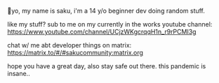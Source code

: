 👋yo, my name is saku, i'm a 14 y/o beginner dev doing random stuff. 

like my stuff? sub to me on my currently in the works youtube channel: https://www.youtube.com/channel/UCjzWKgcrqqH1n_r9rPCMI3g

chat w/ me abt developer things on matrix: https://matrix.to/#/#sakucommunity:matrix.org

hope you have a great day, also stay safe out there. this pandemic is insane..
